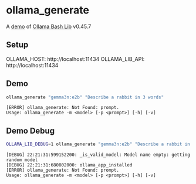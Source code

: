 # ollama_generate

A [demo](../README.md#demos) of [Ollama Bash Lib](https://github.com/attogram/ollama-bash-lib) v0.45.7

## Setup

OLLAMA_HOST: http://localhost:11434
OLLAMA_LIB_API: http://localhost:11434


## Demo

```bash
ollama_generate "gemma3n:e2b" "Describe a rabbit in 3 words"
```
```
[ERROR] ollama_generate: Not Found: prompt.
Usage: ollama_generate -m <model> [-p <prompt>] [-h] [-v]
```

## Demo Debug

```bash
OLLAMA_LIB_DEBUG=1 ollama_generate "gemma3n:e2b" "Describe a rabbit in 3 words"
```
```
[DEBUG] 22:21:31:599152200: _is_valid_model: Model name empty: getting random model
[DEBUG] 22:21:31:680802000: ollama_app_installed
[ERROR] ollama_generate: Not Found: prompt.
Usage: ollama_generate -m <model> [-p <prompt>] [-h] [-v]
```
